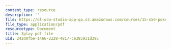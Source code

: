 ```yaml
---
content_type: resource
description: ''
file: https://ol-ocw-studio-app-qa.s3.amazonaws.com/courses/15-s50-poker-theory-and-analytics-january-iap-2015/242d0fbe146622284817ce385931d395_tXVDY1HvrVU.pdf
file_type: application/pdf
resourcetype: Document
title: 3play pdf file
uid: 242d0fbe-1466-2228-4817-ce385931d395
---
```

